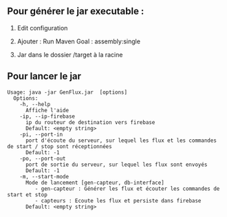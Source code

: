 Pour générer le jar executable :
- 

1) Edit configuration

2) Ajouter : Run Maven Goal : assembly:single

3) Jar dans le dossier /target à la racine

Pour lancer le jar
-
```
Usage: java -jar GenFlux.jar  [options]
  Options:
    -h, --help
      Affiche l'aide
    -ip, --ip-firebase
      ip du routeur de destination vers firebase
      Default: <empty string>
    -pi, --port-in
      port d'écoute du serveur, sur lequel les flux et les commandes de start / stop sont réceptionnées
      Default: -1
    -po, --port-out
      port de sortie du serveur, sur lequel les flux sont envoyés
      Default: -1
    -m, --start-mode
      Mode de lancement [gen-capteur, db-interface]
         - gen-capteur : Générer les flux et écouter les commandes de start et stop
         - capteurs : Ecoute les flux et persiste dans firebase
      Default: <empty string>
```
